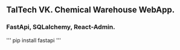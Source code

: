 ## TalTech VK. Chemical Warehouse WebApp.
### FastApi, SQLalchemy, React-Admin.

'''
pip install fastapi
'''
